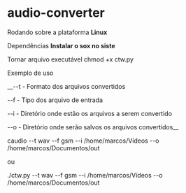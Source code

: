 # audio-converter

Rodando sobre a plataforma __Linux__

Dependências
__Instalar o sox no siste__

Tornar arquivo executável
chmod +x ctw.py

Exemplo de uso

__--t - Formato dos arquivos convertidos

--f - Tipo dos arquivo de entrada

--i - Diretório onde estão os arquivos a serem convertido

--o - Diretório onde serão salvos os arquivos convertidos__

caudio  --t wav --f gsm --i /home/marcos/Vídeos --o /home/marcos/Documentos/out

ou

./ctw.py  --t wav --f gsm --i /home/marcos/Vídeos --o /home/marcos/Documentos/out
